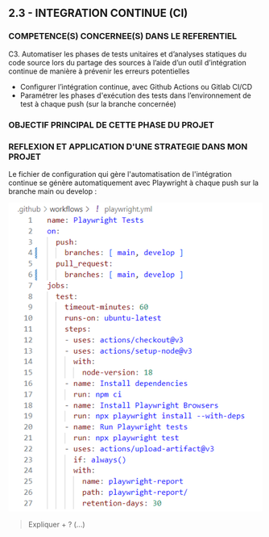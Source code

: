 ## 2.3 - INTEGRATION CONTINUE (CI)

### COMPETENCE(S) CONCERNEE(S) DANS LE REFERENTIEL

C3. Automatiser les phases de tests unitaires et d’analyses statiques du code source lors du partage des sources à l’aide d’un outil d’intégration continue de manière à prévenir les erreurs potentielles
- Configurer l’intégration continue, avec Github Actions ou Gitlab CI/CD
- Paramétrer les phases d'exécution des tests dans l’environnement de test à chaque push (sur la branche concernée)


### OBJECTIF PRINCIPAL DE CETTE PHASE DU PROJET



### REFLEXION ET APPLICATION D'UNE STRATEGIE DANS MON PROJET

Le fichier de configuration qui gère l'automatisation de l'intégration continue se génère automatiquement avec Playwright à chaque push sur la branche main ou develop :

![Fichier playwright.yml](../img/fichier_config_ci_frontend.png "Fichier playwright.yml")

> Expliquer + ? (...)

